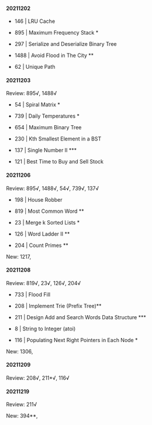 #### 20211202

- 146 | LRU Cache

- 895 | Maximum Frequency Stack \*

- 297 | Serialize and Deserialize Binary Tree

- 1488 | Avoid Flood in The City \*\*

- 62 | Unique Path

#### 20211203

Review: 895√, 1488√

- 54 | Spiral Matrix \*

- 739 | Daily Temperatures \*

- 654 | Maximum Binary Tree

- 230 | Kth Smallest Element in a BST

- 137 | Single Number II \*\*\*

- 121 | Best Time to Buy and Sell Stock

#### 20211206

Review: 895√, 1488√, 54√, 739√, 137√

- 198 | House Robber

- 819 | Most Common Word \*\*

- 23 | Merge k Sorted Lists \*

- 126 | Word Ladder II \*\*

- 204 | Count Primes \*\*

New:
1217,

#### 20211208

Review: 819√, 23√, 126√, 204√

- 733 | Flood Fill

- 208 | Implement Trie (Prefix Tree)\*\*

- 211 | Design Add and Search Words Data Structure \*\*\*

- 8 | String to Integer (atoi)

- 116 | Populating Next Right Pointers in Each Node \*

New:
1306,

#### 20211209

Review: 208√, 211\*√, 116√

#### 20211219

Review: 211√

New: 394\*\*,

